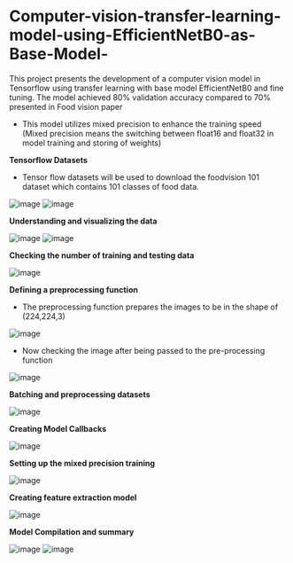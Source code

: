 # Computer-vision-transfer-learning-model-using-EfficientNetB0-as-Base-Model-
This project presents the development of a computer vision model in Tensorflow using transfer learning with base model EfficientNetB0 and fine tuning. The model achieved 80% validation accuracy compared to 70% presented in Food vision paper

- This model utilizes mixed precision to enhance the training speed (Mixed precision means the switching between float16 and float32 in model training and storing of weights)

**Tensorflow Datasets**
- Tensor flow datasets will be used to download the foodvision 101 dataset which contains 101 classes of food data.

![image](https://user-images.githubusercontent.com/69100847/178313981-3e339f6a-6811-4907-be58-bc8992972a7d.png)
![image](https://user-images.githubusercontent.com/69100847/178314017-e4999b24-c9fe-492a-879f-eafaac2d939b.png)

**Understanding and visualizing the data**

![image](https://user-images.githubusercontent.com/69100847/178314960-e9a01e3e-a291-485e-abe3-f29cd37e55d0.png)
![image](https://user-images.githubusercontent.com/69100847/178315013-961849dd-6a07-40de-86a1-c8235cbec584.png)


**Checking the number of training and testing data**

![image](https://user-images.githubusercontent.com/69100847/178315400-67726cb6-6dea-4a48-863e-1a7b2bb19b21.png)

**Defining a preprocessing function**

- The preprocessing function prepares the images to be in the shape of (224,224,3)

![image](https://user-images.githubusercontent.com/69100847/178315908-8fb4da3e-9aed-4988-af19-d8bdb69d7d93.png)

- Now checking the image after being passed to the pre-processing function

![image](https://user-images.githubusercontent.com/69100847/178316034-4f1e8464-2549-4602-8510-fc8163bcabaa.png)

**Batching and preprocessing datasets**

![image](https://user-images.githubusercontent.com/69100847/178316714-1cff8381-74bc-4088-89f6-35e2a82a34e6.png)

**Creating Model Callbacks**

![image](https://user-images.githubusercontent.com/69100847/178316860-b39f1008-46ae-4ec6-a8fe-341edcb6a7b1.png)

**Setting up the mixed precision training**

![image](https://user-images.githubusercontent.com/69100847/178317213-d479e32f-b1a3-4eaf-bd22-a3d76c1e5e04.png)

**Creating feature extraction model**

![image](https://user-images.githubusercontent.com/69100847/178317310-3a8b170e-93ea-4bf8-913c-2369f2f2e2f9.png)

**Model Compilation and summary**

![image](https://user-images.githubusercontent.com/69100847/178317409-107313ef-06d3-49ac-ac98-9f70c1b6cb52.png)
![image](https://user-images.githubusercontent.com/69100847/178317454-ae8cd2e5-ffa8-43cb-afe6-6842988c54ba.png)





